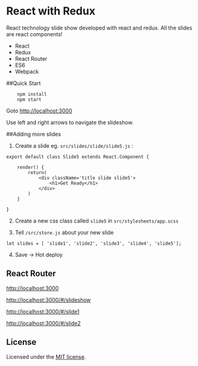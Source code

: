# React with Redux
React technology slide show developed with react and redux.   All the slides are react components!

  * React
  * Redux
  * React Router
  * ES6
  * Webpack

##Quick Start

```
    npm install
    npm start
```

Goto [http://localhost:3000](http://localhost:3000)

Use left and right arrows to navigate the slideshow. 


##Adding more slides

1) Create a slide eg. `src/slides/slide/slide5.js` :
```
export default class Slide5 extends React.Component {

    render() {
        return(
            <div className='title slide slide5'>
                <h1>Get Ready</h1>
            </div>
        )
    }

}
```

2) Create a new css class called `slide5` in `src/stylesheets/app.scss`

3) Tell `/src/store.js` about your new slide
```
let slides = [ 'slide1', 'slide2', 'slide3', 'slide4', 'slide5'];
```

4) Save -> Hot deploy


## React Router

[http://localhost:3000](http://localhost:3000)

[http://localhost:3000/#/slideshow](http://localhost:3000/#/slideshow)

[http://localhost:3000/#/slide1](http://localhost:3000/#/slide1)

[http://localhost:3000/#/slide2](http://localhost:3000/#/slide2)


## License

Licensed under the [MIT license](https://raw.githubusercontent.com/coder36/react-slides/master/LICENSE).